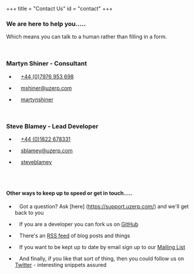 +++
title = "Contact Us"
id = "contact"
+++

### We are here to help you.....

Which means you can talk to a human rather than filling in  a form.

<br>

### Martyn Shiner - Consultant

* <i class="fa fa-phone fa-lg"></i> &nbsp;   &nbsp; <a href="#" data-animate-hover="pulse"> +44 (0)7976 953 698</a>

* <i class="fa fa-envelope fa-lg"></i> &nbsp;   &nbsp;  <a href="mailto:mshiner@uzerp.com" data-animate-hover="pulse">mshiner@uzerp.com</a>

* <i class="fa fa-key fa-lg"></i> &nbsp;   &nbsp;  <a href="https://keybase.io/martynshiner#show-public" data-animate-hover="pulse">martynshiner</a>

<br>

### Steve Blamey - Lead Developer

*  <i class="fa fa-phone fa-lg"></i> &nbsp;   &nbsp; <a href="#" data-animate-hover="pulse"> +44 (0)1822 678331</a>

*  <i class="fa fa-envelope fa-lg"></i> &nbsp;   &nbsp; <a href="mailto:sblamey@uzerp.com" data-animate-hover="pulse">sblamey@uzerp.com</a>

*  <i class="fa fa-key fa-lg"></i> &nbsp;   &nbsp;  <a href="https://keybase.io/steveblamey#show-public" data-animate-hover="pulse">steveblamey</a>

<br><br>

#### Other ways to keep up to speed or get in touch.....

*  <i class="fas fa-question fa-lg"></i> &nbsp;   &nbsp;Got a question? Ask [here] (https://support.uzerp.com/) and we'll get back to you

*  <i class="fab fa-github fa-lg"></i> &nbsp;   &nbsp;If you are a developer you can fork us on [GitHub](https://github.com/uzerpllp/uzerp)


*  <i class="fa fa-rss fa-lg"></i> &nbsp;   &nbsp;There's an [RSS feed](/feed.xml) of blog posts and things

*  <i class="fab fa-mailchimp fa-lg"></i> &nbsp;   &nbsp;If you want to be kept up to date by email sign up to our [Mailing List](http://eepurl.com/dhSVIv)

*   <i class="fab fa-twitter fa-lg"></i> &nbsp;   &nbsp;And finally, if you like that sort of thing, then you could follow us on [Twitter](https://twitter.com/uzerp) - interesting snippets assured